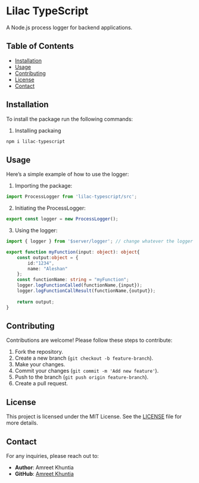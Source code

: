 # Lilac TypeScript

A Node.js process logger for backend applications.

## Table of Contents

- [Installation](#installation)
- [Usage](#usage)
- [Contributing](#contributing)
- [License](#license)
- [Contact](#contact)

## Installation

To install the package run the following commands:

1. Installing packaing
```typescript
npm i lilac-typescript
```

## Usage

Here’s a simple example of how to use the logger:

1. Importing the package:
```typescript
import ProcessLogger from 'lilac-typescript/src';
```

2. Initiating the ProcessLogger:
```typescript
export const logger = new ProcessLogger();
```

3. Using the logger:
```typescript
import { logger } from '$server/logger'; // change whatever the logger path is

export function myFunction(input: object): object{
    const output:object = {
        id:"1234",
        name: "Aleshan"
    };
    const functionName: string = "myFunction";
    logger.logFunctionCalled(functionName,{input});
    logger.logFunctionCallResult(functionName,{output});
    
    return output;
}

```


## Contributing

Contributions are welcome! Please follow these steps to contribute:

1. Fork the repository.
2. Create a new branch (`git checkout -b feature-branch`).
3. Make your changes.
4. Commit your changes (`git commit -m 'Add new feature'`).
5. Push to the branch (`git push origin feature-branch`).
6. Create a pull request.

## License

This project is licensed under the MIT License. See the [LICENSE](LICENSE) file for more details.

## Contact

For any inquiries, please reach out to:

- **Author**: Amreet Khuntia
- **GitHub**: [Amreet Khuntia](https://github.com/AmreetKumarkhuntia)
